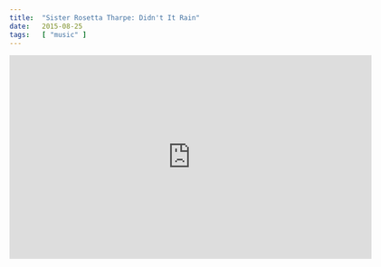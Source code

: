 ```yaml
---
title:  "Sister Rosetta Tharpe: Didn't It Rain"
date:   2015-08-25
tags:   [ "music" ]
---
```


<iframe width="640" height="360" src="https://www.youtube.com/embed/SR2gR6SZC2M" frameborder="0"> </iframe>

